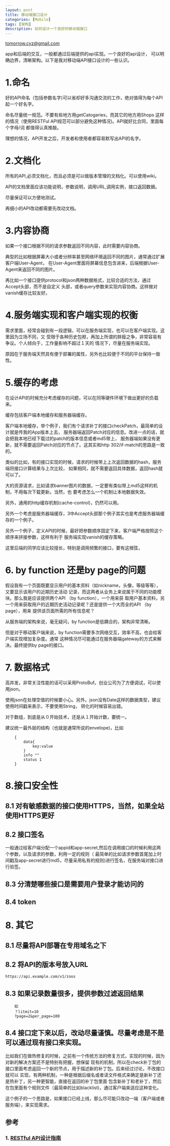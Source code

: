 ```yaml
---
layout: post
title: 移动端接口设计 
categories: [Mobile]
tags: [架构]
description: 如何设计一个良好的移动端接口 
---
```


tomorrow.cyz@gmail.com

app和后端的交互，一般都通过后端提供的api实现。一个良好的api设计，
可以明确边界，清晰架构。以下是我对移动端API接口设计的一些认识。

# 1.命名
好的API命名（包括参数名字)可以省却好多沟通交流的工作，绝对值得为每个API起一个好名字。

命名尽量统一规范。不要有些地方用getCatogaries，而其它的地方用Shops
这样的情况（使用RESTFul API规范可以部分避免这种情况)。API就好比合同，里面每个字母/词
都值得认真推敲。

理想的情况，API开发之后，开发者和使用者都容易默写出API的名字。

# 2.文档化
所有的API,必须文档化，而且必须是可以做版本管理的文档化。可以使用wiki。

API的文档里面应该功能说明，参数说明，调用URL,调用实例，接口返回数据。

尽量保证可以方便地测试。

再细小的API改动都需要先改动文档。

# 3.内容协商
如果一个接口根据不同的请求参数返回不同内容，此时需要内容协商。

典型的比如根据屏幕大小或者分辨率甚至网络环境返回不同的图片，通常通过扩展客户端User-Agent，
在User-Agent里面将屏幕信息包含进来，后端根据User-Agent来返回不同的图片。

再比如一个接口提供protocol和json两种数据格式，比较合适的方法，通过Accept头部，而不是自定义
头部，或者query参数来实现内容协商。这样做对vanish缓存比较友好。

# 4.服务端实现和客户端实现的权衡
需求里面，经常会碰到有一段逻辑，可以在服务端实现，也可以在客户端实现。这里因为立场不同，又
受限于各种历史包袱，再加上所谓的胖瘦之争，非常容易有争议。个人倾向于，工作量影响不超过１天的
情况下，尽量在服务端实现。

原因在于服务端天然具有便于部署的属性，另外也比较便于不同的平台保持一致性。

# 5.缓存的考虑
在设计API的时候充分考虑缓存的问题，可以在同等硬件环境下做出更好的负载来。

缓存包括客户端本地缓存和服务器端缓存。

客户端本地缓存，举个例子，我们有个请求补丁的接口checkPatch，最简单的设计就是传我的App版本上去，
服务器端返回Patch对应的信息。改进一点的话，就会把我本地已经下载过的patch的版本信息或者md5带上，
服务器端如果没有更新，就不需要返回Patch对应的节点了。这其实和http 302/if-match的思路是一致的。

类似的比如，有的接口实现的时候，请求的时候带上上次返回数据的hash，服务端将接口计算结果与上次比较，
如果相同，就不需要返回具体数据，返回hash就可以了。

大的资源请求，比如请求banner图片的数据，一定要有类似带上md5这样的机制，不用每次下载更新。当然，也
要考虑怎么一个机制让本地数据失效。

另外，通用的http缓存机制(cache-control)，仍然可以用。

另外一个考虑是服务器端缓存，3中Accept头部那个例子其实也是考虑服务器端缓存的一个例子。

另外一个例子，定义API的时候，最好把参数顺序固定下来，客户端严格按照这个顺序来拼接参数，这样有利于
服务端实现vanish的缓存策略。

这里后端的同学应该比较擅长，特别是调用频繁的接口，要有这根弦，

# 6. by function 还是by page的问题
假设我有一个页面既要显示用户的基本资料（如nickname，头像，等级等等），又要显示该用户的近期历史活动
记录，而这两者从业务上来说属于不同的功能模块。那么我是应该提供两个API （by function），一个用来获
取用户基本资料，另一个用来获取用户的近期历史活动记录呢？还是提供一个大而全的API （by page），用来
提供该页面所需的所有信息呢？

从服务端的架构来说，毫无疑问，by function是低耦合的，架构非常清晰。

但是对于移动客户端来说，by function需要多次网络交互，效率不高，也会给客户端实现增加复杂度。通常
这种情况尽可能通过在服务器端gateway的方式来解决。最终提供by page的接口。

# 7. 数据格式
高并发，非常关注性能的话可以采用ProtoBuf。创业公司为了方便调试，可以使用json。

使用json在处理空值的时候要小心。另外，json没有Date这样的数据类型，建议使用时间戳来表示，不要使用String，
转化的时候容易出错。

对于数组，到底是从０开始技术，还是从１开始计数，要统一。

建议统一最外层的结构（也就是通常所说的envelope)，比如
        
        {
            data{
                key:value
            }
            info ""
            status 1
        }

# 8.接口安全性
## 8.1 对有敏感数据的接口使用HTTPS，当然，如果全站使用HTTPS更好

## 8.2 接口签名
一般通过给客户端分配一个appid和app-secret,然后在调用接口的时候利用这两个参数，以及请求的参数，利用一定的规则（
最简单的比如请求参数首尾加上时间戳及app-secret进行md5，尽量采用私有的规则)进行签名，在服务端对接口进行验签。

## 8.3 分清楚哪些接口是需要用户登录才能访问的

## 8.4 token


# 8. 其它
## 8.1 尽量将API部署在专用域名之下

## 8.2 将API的版本号放入URL
    https://api.example.com/v1/zoos

## 8.3 如果记录数量很多，提供参数过滤返回结果
        
        如
        ？litmit=10
        ?page=2&per_page=100

## 8.4 接口定下来以后，改动尽量谨慎。尽量考虑是不是可以通过现有接口来实现。

比如我们在做热修复的时候，之前有一个传统方法的修复方式，实现的时候，因为对新的解决方案还不是特别有把握，想保留
现有的机制，所以在check补丁包的接口里面考虑返回一个新的节点，用于描述新的补丁包。后来经过讨论，不改接口就可以
实现，有两种机制，一种是根据后缀名或者读文件格式来确定是新补丁还是热补丁，另一种更智能，直接在返回的补丁包里面
包含新补丁和老补丁，然后在包里面有个规则文件（最简单的比如blacklist)，通过客户端来适应这种变化。

这个例子的一个思路是，如果接口已经上线，那么尽可能只改动一端（客户端或者服务端），来实现需求。



## 参考

### 1. [RESTful API设计指南](http://www.ruanyifeng.com/blog/2014/05/restful_api.html)

